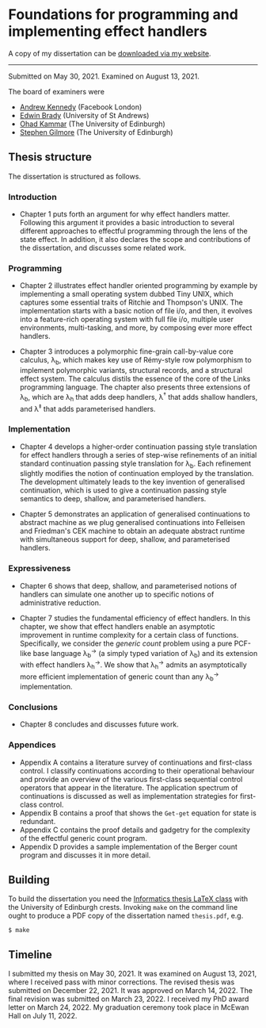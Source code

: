# Foundations for programming and implementing effect handlers

A copy of my dissertation can be [downloaded via my
website](https://dhil.net/research/papers/thesis.pdf).

----

Submitted on May 30, 2021. Examined on August 13, 2021.

The board of examiners were

* [Andrew Kennedy](https://github.com/andrewjkennedy) (Facebook London)
* [Edwin Brady](https://www.type-driven.org.uk/edwinb/) (University of St Andrews)
* [Ohad Kammar](http://denotational.co.uk/) (The University of Edinburgh)
* [Stephen Gilmore](https://homepages.inf.ed.ac.uk/stg/) (The University of Edinburgh)

## Thesis structure

The dissertation is structured as follows.

### Introduction

 * Chapter 1 puts forth an argument for why effect handlers
   matter. Following this argument it provides a basic introduction to
   several different approaches to effectful programming through the
   lens of the state effect. In addition, it also declares the scope
   and contributions of the dissertation, and discusses some related
   work.

### Programming

 * Chapter 2 illustrates effect handler oriented programming by
   example by implementing a small operating system dubbed Tiny UNIX,
   which captures some essential traits of Ritchie and Thompson's
   UNIX. The implementation starts with a basic notion of file i/o,
   and then, it evolves into a feature-rich operating system with full
   file i/o, multiple user environments, multi-tasking, and more, by
   composing ever more effect handlers.

 * Chapter 3 introduces a polymorphic fine-grain call-by-value core
   calculus, λ<sub>b</sub>, which makes key use of Rémy-style row
   polymorphism to implement polymorphic variants, structural records,
   and a structural effect system. The calculus distils the essence of
   the core of the Links programming language. The chapter also
   presents three extensions of λ<sub>b</sub>, which are λ<sub>h</sub>
   that adds deep handlers, λ<sup>†</sup> that adds shallow handlers,
   and λ<sup>‡</sup> that adds parameterised handlers.

### Implementation

 * Chapter 4 develops a higher-order continuation passing style
   translation for effect handlers through a series of step-wise
   refinements of an initial standard continuation passing style
   translation for λ<sub>b</sub>. Each refinement slightly modifies
   the notion of continuation employed by the translation. The
   development ultimately leads to the key invention of generalised
   continuation, which is used to give a continuation passing style
   semantics to deep, shallow, and parameterised handlers.

 * Chapter 5 demonstrates an application of generalised continuations
   to abstract machine as we plug generalised continuations into
   Felleisen and Friedman's CEK machine to obtain an adequate abstract
   runtime with simultaneous support for deep, shallow, and
   parameterised handlers.

### Expressiveness

 * Chapter 6 shows that deep, shallow, and parameterised notions of
   handlers can simulate one another up to specific notions of
   administrative reduction.

 * Chapter 7 studies the fundamental efficiency of effect handlers. In
   this chapter, we show that effect handlers enable an asymptotic
   improvement in runtime complexity for a certain class of
   functions. Specifically, we consider the *generic count* problem
   using a pure PCF-like base language λ<sub>b</sub><sup>→</sup> (a
   simply typed variation of λ<sub>b</sub>) and its extension with
   effect handlers λ<sub>h</sub><sup>→</sup>.  We show that
   λ<sub>h</sub><sup>→</sup> admits an asymptotically more efficient
   implementation of generic count than any λ<sub>b</sub><sup>→</sup>
   implementation.

### Conclusions
  * Chapter 8 concludes and discusses future work.

### Appendices

 * Appendix A contains a literature survey of continuations and
   first-class control. I classify continuations according to their
   operational behaviour and provide an overview of the various
   first-class sequential control operators that appear in the
   literature. The application spectrum of continuations is discussed
   as well as implementation strategies for first-class control.
 * Appendix B contains a proof that shows the `Get-get` equation for
   state is redundant.
 * Appendix C contains the proof details and gadgetry for the
   complexity of the effectful generic count program.
 * Appendix D provides a sample implementation of the Berger count
   program and discusses it in more detail.

## Building

To build the dissertation you need the [Informatics thesis LaTeX
class](https://github.com/dhil/inf-thesis-latex-cls) with the
University of Edinburgh crests. Invoking `make` on the command line
ought to produce a PDF copy of the dissertation named `thesis.pdf`,
e.g.

```shell
$ make
```

## Timeline

I submitted my thesis on May 30, 2021. It was examined on August 13,
2021, where I received pass with minor corrections. The revised thesis
was submitted on December 22, 2021. It was approved on March
14, 2022. The final revision was submitted on March 23, 2022. I
received my PhD award letter on March 24, 2022. My graduation 
ceremony took place in McEwan Hall on July 11, 2022.
